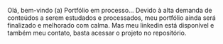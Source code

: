 Olá, bem-vindo (a)
Portfólio em processo...
Devido à alta demanda de conteúdos a serem estudados e processados, meu portfólio ainda será finalizado e melhorado com calma.
Mas meu linkedin está disponível e também meu contato, basta acessar o projeto no repositório.
